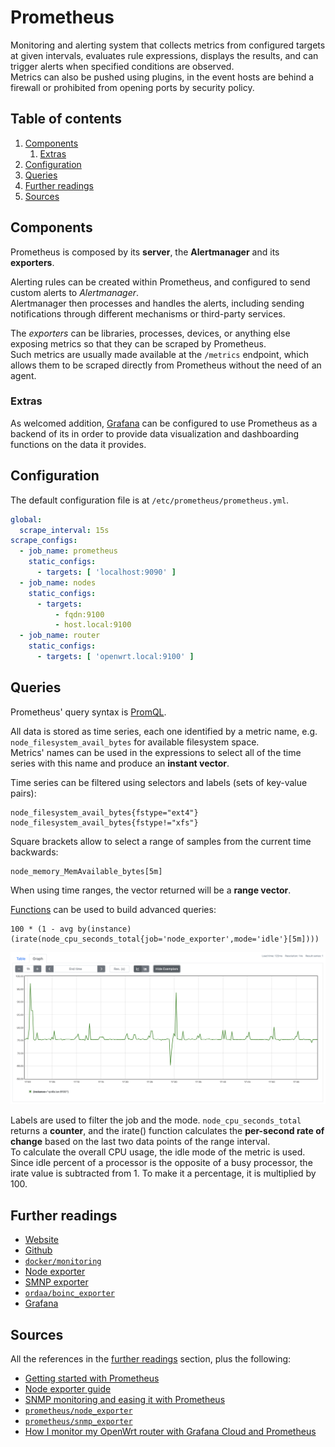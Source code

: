 # Prometheus

Monitoring and alerting system that collects metrics from configured targets at given intervals, evaluates rule expressions, displays the results, and can trigger alerts when specified conditions are observed.<br/>
Metrics can also be pushed using plugins, in the event hosts are behind a firewall or prohibited from opening ports by security policy.

## Table of contents <!-- omit in toc -->

1. [Components](#components)
   1. [Extras](#extras)
1. [Configuration](#configuration)
1. [Queries](#queries)
1. [Further readings](#further-readings)
1. [Sources](#sources)

## Components

Prometheus is composed by its **server**, the **Alertmanager** and its **exporters**.

Alerting rules can be created within Prometheus, and configured to send custom alerts to _Alertmanager_.<br/>
Alertmanager then processes and handles the alerts, including sending notifications through different mechanisms or third-party services.

The _exporters_ can be libraries, processes, devices, or anything else exposing metrics so that they can be scraped by Prometheus.<br/>
Such metrics are usually made available at the `/metrics` endpoint, which allows them to be scraped directly from Prometheus without the need of an agent.

### Extras

As welcomed addition, [Grafana] can be configured to use Prometheus as a backend of its in order to provide data visualization and dashboarding functions on the data it provides.

## Configuration

The default configuration file is at `/etc/prometheus/prometheus.yml`.

```yml
global:
  scrape_interval: 15s
scrape_configs:
  - job_name: prometheus
    static_configs:
      - targets: [ 'localhost:9090' ]
  - job_name: nodes
    static_configs:
      - targets:
          - fqdn:9100
          - host.local:9100
  - job_name: router
    static_configs:
      - targets: [ 'openwrt.local:9100' ]
```

## Queries

Prometheus' query syntax is [PromQL].

All data is stored as time series, each one identified by a metric name, e.g. `node_filesystem_avail_bytes` for available filesystem space.<br/>
Metrics' names can be used in the expressions to select all of the time series with this name and produce an **instant vector**.

Time series can be filtered using selectors and labels (sets of key-value pairs):

```promql
node_filesystem_avail_bytes{fstype="ext4"}
node_filesystem_avail_bytes{fstype!="xfs"}
```

Square brackets allow to select a range of samples from the current time backwards:

```promql
node_memory_MemAvailable_bytes[5m]
```

When using time ranges, the vector returned will be a **range vector**.

[Functions] can be used to build advanced queries:

```promql
100 * (1 - avg by(instance)(irate(node_cpu_seconds_total{job='node_exporter',mode='idle'}[5m])))
```

![advanced query](prometheus%20advanced%20query.png)

Labels are used to filter the job and the mode. `node_cpu_seconds_total` returns a **counter**, and the irate() function calculates the **per-second rate of change** based on the last two data points of the range interval.<br/>
To calculate the overall CPU usage, the idle mode of the metric is used. Since idle percent of a processor is the opposite of a busy processor, the irate value is subtracted from 1. To make it a percentage, it is multiplied by 100.

## Further readings

- [Website]
- [Github]
- [`docker/monitoring`][docker/monitoring]
- [Node exporter]
- [SMNP exporter]
- [`ordaa/boinc_exporter`][ordaa/boinc_exporter]
- [Grafana]

## Sources

All the references in the [further readings] section, plus the following:

- [Getting started with Prometheus]
- [Node exporter guide]
- [SNMP monitoring and easing it with Prometheus]
- [`prometheus/node_exporter`][prometheus/node_exporter]
- [`prometheus/snmp_exporter`][prometheus/snmp_exporter]
- [How I monitor my OpenWrt router with Grafana Cloud and Prometheus]

<!--
  References
  -->

<!-- Upstream -->
[functions]: https://prometheus.io/docs/prometheus/latest/querying/functions/
[github]: https://github.com/prometheus/prometheus
[node exporter guide]: https://prometheus.io/docs/guides/node-exporter/
[prometheus/node_exporter]: https://github.com/prometheus/node_exporter
[prometheus/snmp_exporter]: https://github.com/prometheus/snmp_exporter
[promql]: https://prometheus.io/docs/prometheus/latest/querying/basics/
[website]: https://prometheus.io/

<!-- In-article sections -->
[further readings]: #further-readings

<!-- Knowledge base -->
[grafana]: grafana.md
[node exporter]: node%20exporter.md
[smnp exporter]: smnp%20exporter.md

<!-- Files -->
[docker/monitoring]: ../docker/monitoring/README.md

<!-- Others -->
[getting started with prometheus]: https://opensource.com/article/18/12/introduction-prometheus
[how i monitor my openwrt router with grafana cloud and prometheus]: https://grafana.com/blog/2021/02/09/how-i-monitor-my-openwrt-router-with-grafana-cloud-and-prometheus/
[ordaa/boinc_exporter]: https://gitlab.com/ordaa/boinc_exporter
[snmp monitoring and easing it with prometheus]: https://medium.com/@openmohan/snmp-monitoring-and-easing-it-with-prometheus-b157c0a42c0c

